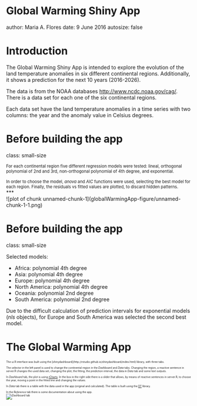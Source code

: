 <style>
.small-code pre code {
  font-size: 70%;
}
</style>

Global Warming Shiny App
========================================================
author: Maria A. Flores
date: 9 June 2016
autosize: false

Introduction
========================================================
The Global Warming Shiny App is intended to explore the evolution of 
the land temperature anomalies in six different continental regions. Additionally, it shows a prediction for the next 10 years (2016-2026).

The data is from the NOAA databases <http://www.ncdc.noaa.gov/cag/>. There is a data set for each one of the six continental regions. 

Each data set have the land temperature anomalies in a time series with two columns: the year and the anomaly value in Celsius degrees.

Before building the app
========================================================
class: small-size
<div class="small-size" style="font-size:80%;">
For each continental region five different regression models were tested: lineal, orthogonal polynomial of 2nd and 3rd, non-orthogonal polynomial of 4th degree, and exponential.
<br><br>
In order to choose the model, <i>anova</i> and <i>AIC</i> functions were used, selecting the best model for each region. Finally, the residuals vs fitted values are plotted, to discard hidden patterns.</div>
***
<br>
![plot of chunk unnamed-chunk-1](globalWarmingApp-figure/unnamed-chunk-1-1.png)

Before building the app
========================================================
class: small-size

Selected models:
<ul>
<li>Africa: polynomial 4th degree</li>
<li>Asia: polynomial 4th degree</li>
<li>Europe: polynomial 4th degree</li>
<li>North America: polynomial 4th degree</li>
<li>Oceania: polynomial 2nd degree</li>
<li>South America: polynomial 2nd degree</li>
</ul>

Due to the difficult calculation of prediction intervals for exponential models
(_nls_ objects), for Europe and South America was selected the second best model.

The Global Warming App
========================================================
<div class="small-size" style="font-size:50%;">
The ui.R interface was built using the [shinydashboard](http://rstudio.github.io/shinydashboard/index.html) library, with three tabs. 

The selector in the left panel is used to change the continental region in the _Dashboard_ and _Data_ tabs. Changing the region, a reactive sentence in server.R changes the used data set, changing the plot, the fitting, the prediction interval, the data in _Data_ tab and some text outputs.

In _Dashboard_ tab, the plot is using [rCharts](http://rcharts.io/). In the box in the right side there is a slider that allows, by means of reactive sentences in server.R, to choose the year, moving a point in the fitted line and changing the values.

In _Data_ tab there is a table with the data used in the app (original and calculated). The table is built using the [DT](http://rstudio.github.io/DT/) library.

In the _Reference_ tab there is some documentation about using the app.
<br>
![Dashboard tab](tab1.png)
